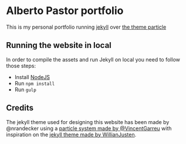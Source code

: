 # Alberto Pastor portfolio

This is my personal portfolio running [jekyll](https://jekyllrb.com/) over [the theme particle](https://github.com/nrandecker/particle)

## Running the website in local

In order to compile the assets and run Jekyll on local you need to follow those steps:

- Install [NodeJS](https://nodejs.org/)
- Run `npm install`
- Run `gulp`

## Credits

The jekyll theme used for designing this website has been made by @nrandecker using a [particle system made by @VincentGarreu](https://github.com/willianjusten/will-jekyll-template) with inspiration on the [jekyll theme made by WillianJusten](https://github.com/willianjusten/will-jekyll-template).

